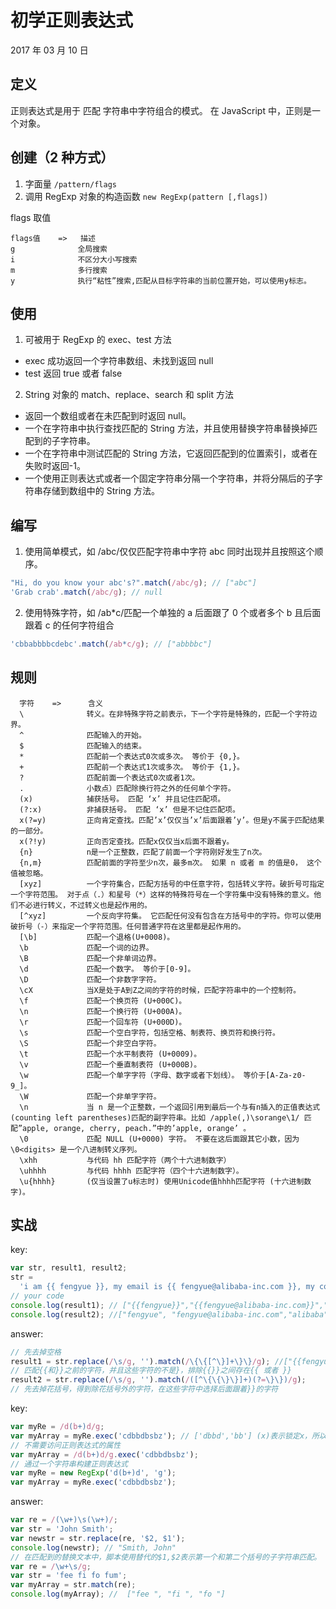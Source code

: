 # 初学正则表达式

2017 年 03 月 10 日

## 定义

正则表达式是用于 匹配 字符串中字符组合的模式。
在 JavaScript 中，正则是一个对象。

## 创建（2 种方式）

1. 字面量 `/pattern/flags`
2. 调用 RegExp 对象的构造函数 `new RegExp(pattern [,flags])`

flags 取值

```
flags值    =>   描述
g              全局搜索
i              不区分大小写搜索
m              多行搜索
y              执行“粘性”搜索,匹配从目标字符串的当前位置开始，可以使用y标志。
```

## 使用

1. 可被用于 RegExp 的 exec、test 方法

- exec 成功返回一个字符串数组、未找到返回 null
- test 返回 true 或者 false

2. String 对象的 match、replace、search 和 split 方法

- 返回一个数组或者在未匹配到时返回 null。
- 一个在字符串中执行查找匹配的 String 方法，并且使用替换字符串替换掉匹配到的子字符串。
- 一个在字符串中测试匹配的 String 方法，它返回匹配到的位置索引，或者在失败时返回-1。
- 一个使用正则表达式或者一个固定字符串分隔一个字符串，并将分隔后的子字符串存储到数组中的 String 方法。

## 编写

1. 使用简单模式，如 /abc/仅仅匹配字符串中字符 abc 同时出现并且按照这个顺序。

```javascript
"Hi, do you know your abc's?".match(/abc/g); // ["abc"]
'Grab crab'.match(/abc/g); // null
```

2. 使用特殊字符，如 /ab\*c/匹配一个单独的 a 后面跟了 0 个或者多个 b 且后面跟着 c 的任何字符组合

```javascript
'cbbabbbbcdebc'.match(/ab*c/g); // ["abbbbc"]
```

## 规则

```
  字符    =>      含义
  \              转义。在非特殊字符之前表示，下一个字符是特殊的，匹配一个字符边界。
  ^              匹配输入的开始。
  $              匹配输入的结束。
  *              匹配前一个表达式0次或多次。 等价于 {0,}。
  +              匹配前一个表达式1次或多次。 等价于 {1,}。
  ?              匹配前面一个表达式0次或者1次。
  .              小数点）匹配除换行符之外的任何单个字符。
  (x)            捕获括号。 匹配 ‘x’ 并且记住匹配项。
  (?:x)          非捕获括号。 匹配 ‘x’ 但是不记住匹配项。
  x(?=y)         正向肯定查找。匹配’x’仅仅当’x’后面跟着’y’。但是y不属于匹配结果的一部分。
  x(?!y)         正向否定查找。匹配x仅仅当x后面不跟着y。
  {n}            n是一个正整数，匹配了前面一个字符刚好发生了n次。
  {n,m}          匹配前面的字符至少n次，最多m次。 如果 n 或者 m 的值是0， 这个值被忽略。
  [xyz]          一个字符集合，匹配方括号的中任意字符，包括转义字符。破折号可指定一个字符范围。 对于点（.）和星号（*）这样的特殊符号在一个字符集中没有特殊的意义。他们不必进行转义，不过转义也是起作用的。
  [^xyz]         一个反向字符集。 它匹配任何没有包含在方括号中的字符。你可以使用破折号（-）来指定一个字符范围。任何普通字符在这里都是起作用的。
  [\b]           匹配一个退格(U+0008)。
  \b             匹配一个词的边界。
  \B             匹配一个非单词边界。
  \d             匹配一个数字。 等价于[0-9]。
  \D             匹配一个非数字字符。
  \cX            当X是处于A到Z之间的字符的时候，匹配字符串中的一个控制符。
  \f             匹配一个换页符 (U+000C)。
  \n             匹配一个换行符 (U+000A)。
  \r             匹配一个回车符 (U+000D)。
  \s             匹配一个空白字符，包括空格、制表符、换页符和换行符。
  \S             匹配一个非空白字符。
  \t             匹配一个水平制表符 (U+0009)。
  \v             匹配一个垂直制表符 (U+000B)。
  \w             匹配一个单字字符（字母、数字或者下划线）。 等价于[A-Za-z0-9_]。
  \W             匹配一个非单字字符。
  \n             当 n 是一个正整数，一个返回引用到最后一个与有n插入的正值表达式(counting left parentheses)匹配的副字符串。比如 /apple(,)\sorange\1/ 匹配”apple, orange, cherry, peach.”中的’apple, orange’ 。
  \0             匹配 NULL (U+0000) 字符。 不要在这后面跟其它小数，因为 \0<digits> 是一个八进制转义序列。
  \xhh           与代码 hh 匹配字符（两个十六进制数字）
  \uhhhh         与代码 hhhh 匹配字符（四个十六进制数字）。
  \u{hhhh}       (仅当设置了u标志时) 使用Unicode值hhhh匹配字符 (十六进制数字)。
```

## 实战

key:

```javascript
var str, result1, result2;
str =
  'i am {{ fengyue }}, my email is {{ fengyue@alibaba-inc.com }}, my company is {{ alibaba }}';
// your code
console.log(result1); // ["{{fengyue}}","{{fengyue@alibaba-inc.com}}","{{alibaba}}"]
console.log(result2); //["fengyue", "fengyue@alibaba-inc.com","alibaba"]
```

answer:

```javascript
// 先去掉空格
result1 = str.replace(/\s/g, '').match(/\{\{[^\}]+\}\}/g); //["{{fengyue}}","{{fengyue@alibaba-inc.com}}","{{alibaba}}"]
// 匹配{{和}}之前的字符，并且这些字符的不是}，排除{{}}之间存在{{ 或者 }}
result2 = str.replace(/\s/g, '').match(/([^\{\{\}\}]+)(?=\}\})/g);
// 先去掉花括号，得到除花括号外的字符，在这些字符中选择后面跟着}}的字符
```

key:

```javascript
var myRe = /d(b+)d/g;
var myArray = myRe.exec('cdbbdbsbz'); // ['dbbd','bb'] (x)表示锁定x，所以可以没有d
// 不需要访问正则表达式的属性
var myArray = /d(b+)d/g.exec('cdbbdbsbz');
// 通过一个字符串构建正则表达式
var myRe = new RegExp('d(b+)d', 'g');
var myArray = myRe.exec('cdbbdbsbz');
```

answer:

```javascript
var re = /(\w+)\s(\w+)/;
var str = 'John Smith';
var newstr = str.replace(re, '$2, $1');
console.log(newstr); // "Smith, John"
// 在匹配到的替换文本中，脚本使用替代的$1,$2表示第一个和第二个括号的子字符串匹配。
var re = /\w+\s/g;
var str = 'fee fi fo fum';
var myArray = str.match(re);
console.log(myArray); //  ["fee ", "fi ", "fo "]
```